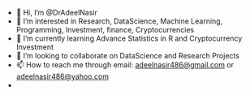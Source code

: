 - 👋 Hi, I’m @DrAdeelNasir
- 👀 I’m interested in Research, DataScience, Machine Learning, Programming, Investment, finance, Cryptocurrencies
- 🌱 I’m currently learning Advance Statistics in R and Cryptocurrency Investment
- 💞️ I’m looking to collaborate on DataScience and Research Projects
- 📫 How to reach me through email: adeelnasir486@gmail.com or adeelnasir486@yahoo.com
- 

<!---
DrAdeelNasir/DrAdeelNasir is a ✨ special ✨ repository because its `README.md` (this file) appears on your GitHub profile.
You can click the Preview link to take a look at your changes.
--->
